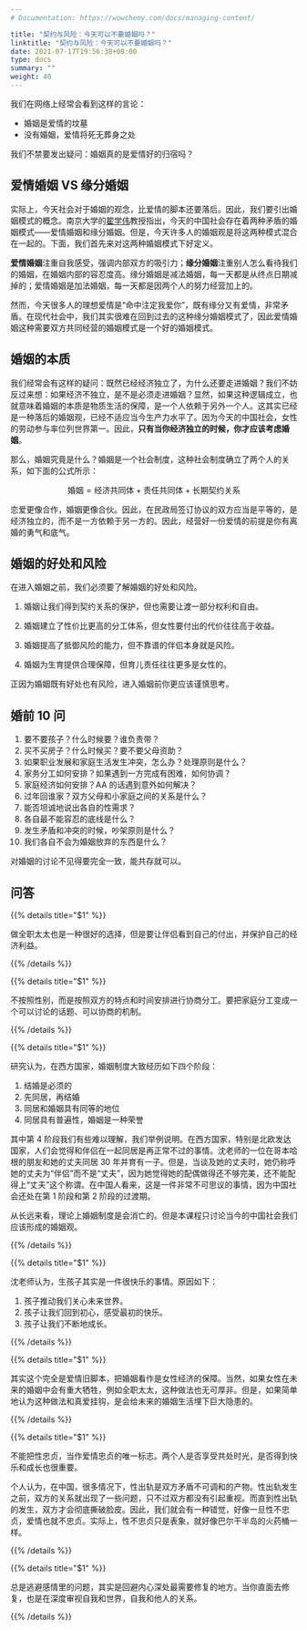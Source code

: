 ```yaml
---
# Documentation: https://wowchemy.com/docs/managing-content/

title: "契约与风险：今天可以不要婚姻吗？"
linktitle: "契约与风险：今天可以不要婚姻吗？"
date: 2021-07-17T19:56:38+08:00
type: docs
summary: ""
weight: 40
---
```


<!--more-->

我们在网络上经常会看到这样的言论：

- 婚姻是爱情的坟墓
- 没有婚姻，爱情将死无葬身之处

我们不禁要发出疑问：婚姻真的是爱情好的归宿吗？

## 爱情婚姻 VS 缘分婚姻

实际上，今天社会对于婚姻的观念，比爱情的脚本还要落后。因此，我们要引出婚姻模式的概念。南京大学的[翟学伟](https://sociology.nju.edu.cn/99/2a/c17737a301354/page.htm)教授指出，今天的中国社会存在着两种矛盾的婚姻模式——爱情婚姻和缘分婚姻。但是，今天许多人的婚姻观是将这两种模式混合在一起的。下面，我们首先来对这两种婚姻模式下好定义。

**爱情婚姻**注重自我感受，强调内部双方的吸引力；**缘分婚姻**注重别人怎么看待我们的婚姻，在婚姻内部的容忍度高。缘分婚姻是减法婚姻，每一天都是从终点日期减掉的；爱情婚姻是加法婚姻，每一天都是因两个人的努力经营加上的。

然而，今天很多人的理想爱情是“命中注定我爱你”，既有缘分又有爱情，非常矛盾。在现代社会中，我们其实很难在回到过去的这种缘分婚姻模式了，因此爱情婚姻这种需要双方共同经营的婚姻模式是一个好的婚姻模式。

## 婚姻的本质

我们经常会有这样的疑问：既然已经经济独立了，为什么还要走进婚姻？我们不妨反过来想：如果经济不独立，是不是必须走进婚姻？显然，如果这种逻辑成立，也就意味着婚姻的本质是物质生活的保障，是一个人依赖于另外一个人。这其实已经是一种落后的婚姻观，已经不适应当今生产力水平了。因为今天的中国社会，女性的劳动参与率位列世界第一。因此，**只有当你经济独立的时候，你才应该考虑婚姻**。

那么，婚姻究竟是什么？婚姻是一个社会制度，这种社会制度确立了两个人的关系，如下面的公式所示：

$$
\text{婚姻} = \text{经济共同体} + \text{责任共同体} + \text{长期契约关系} 
$$

恋爱更像合作，婚姻更像合伙。因此，在民政局签订协议的双方应当是平等的，是经济独立的，而不是一方依赖于另一方的。因此，经营好一份爱情的前提是你有离婚的勇气和底气。

## 婚姻的好处和风险

在进入婚姻之前，我们必须要了解婚姻的好处和风险。

1. 婚姻让我们得到契约关系的保护，但也需要让渡一部分权利和自由。

2. 婚姻建立了性价比更高的分工体系，但女性要付出的代价往往高于收益。

3. 婚姻提高了抵御风险的能力，但不靠谱的伴侣本身就是风险。

4. 婚姻为生育提供合理保障，但育儿责任往往更多是女性的。

正因为婚姻既有好处也有风险，进入婚姻前你更应该谨慎思考。

## 婚前 10 问

1. 要不要孩子？什么时候要？谁负责带？
2. 买不买房子？什么时候买？要不要父母资助？
3. 如果职业发展和家庭生活发生冲突，怎么办？处理原则是什么？
4. 家务分工如何安排？如果遇到一方完成有困难，如何协调？
5. 家庭经济如何安排？AA 的话遇到意外如何解决？
6. 过年回谁家？双方父母和小家庭之间的关系是什么？
7. 能否坦诚地说出各自的性需求？
8. 各自最不能容忍的底线是什么？
9. 发生矛盾和冲突的时候，吵架原则是什么？
10. 我们各自不会为婚姻放弃的东西是什么？

对婚姻的讨论不见得要完全一致，能共存就可以。

## 问答

{{% details title="$1" %}}

做全职太太也是一种很好的选择，但是要让伴侣看到自己的付出，并保护自己的经济利益。

{{% /details %}}

{{% details title="$1" %}}

不按照性别，而是按照双方的特点和时间安排进行协商分工。要把家庭分工变成一个可以讨论的话题、可以协商的机制。

{{% /details %}}

{{% details title="$1" %}}

研究认为，在西方国家，婚姻制度大致经历如下四个阶段：

1. 结婚是必须的
2. 先同居，再结婚
3. 同居和婚姻具有同等的地位
4. 同居具有普遍性，婚姻是一种荣誉

其中第 4 阶段我们有些难以理解，我们举例说明。在西方国家，特别是北欧发达国家，人们会觉得和伴侣在一起同居是再正常不过的事情。沈老师的一位在哥本哈根的朋友和她的丈夫同居 30 年并育有一子。但是，当谈及她的丈夫时，她仍称呼她的丈夫为“伴侣”而不是“丈夫”，因为她觉得她的配偶做得还不够完美，还不能配得上“丈夫”这个称谓。在中国人看来，这是一件非常不可思议的事情，因为中国社会还处在第 1 阶段和第 2 阶段的过渡期。

从长远来看，理论上婚姻制度是会消亡的。但是本课程只讨论当今的中国社会我们应该形成的婚姻观。

{{% /details %}}

{{% details title="$1" %}}

沈老师认为，生孩子其实是一件很快乐的事情。原因如下：

1. 孩子推动我们关心未来世界。
2. 孩子让我们回到初心，感受最初的快乐。
3. 孩子让我们不断地成长。

{{% /details %}}

{{% details title="$1" %}}

其实这个完全是爱情旧脚本，把婚姻看作是女性经济的保障。当然，如果女性在未来的婚姻中会有重大牺牲，例如全职太太，这种做法也无可厚非。但是，如果简单地认为这种做法和真爱挂钩，是会给未来的婚姻生活埋下巨大隐患的。

{{% /details %}}

{{% details title="$1" %}}

不能把性忠贞，当作爱情忠贞的唯一标志。两个人是否享受共处时光，是否得到快乐和成长也很重要。

个人认为，在中国，很多情况下，性出轨是双方矛盾不可调和的产物。性出轨发生之前，双方的关系就出现了一些问题，只不过双方都没有引起重视。而直到性出轨的发生，双方才会彻底撕破脸皮。因此，我们就会有一种错觉，好像一旦性不忠贞，爱情也就不忠贞。实际上，性不忠贞只是表象，就好像巴尔干半岛的火药桶一样。

{{% /details %}}

{{% details title="$1" %}}

总是逃避感情里的问题，其实是回避内心深处最需要修复的地方。当你直面去修复，也是在深度审视自我和世界，自我和他人的关系。

{{% /details %}}